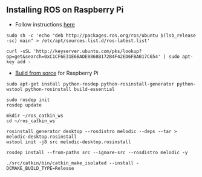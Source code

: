 ## Installing ROS on Raspberry Pi

* Follow instructions [here](http://wiki.ros.org/melodic/Installation/Ubuntu)
```
sudo sh -c 'echo "deb http://packages.ros.org/ros/ubuntu $(lsb_release -sc) main" > /etc/apt/sources.list.d/ros-latest.list'

curl -sSL 'http://keyserver.ubuntu.com/pks/lookup?op=get&search=0xC1CF6E31E6BADE8868B172B4F42ED6FBAB17C654' | sudo apt-key add -
```

* [Build from sorce](http://wiki.ros.org/melodic/Installation/Source) for Raspberry Pi

```
sudo apt-get install python-rosdep python-rosinstall-generator python-wstool python-rosinstall build-essential

sudo rosdep init
rosdep update

mkdir ~/ros_catkin_ws
cd ~/ros_catkin_ws
```

```
rosinstall_generator desktop --rosdistro melodic --deps --tar > melodic-desktop.rosinstall
wstool init -j8 src melodic-desktop.rosinstall
```

```
rosdep install --from-paths src --ignore-src --rosdistro melodic -y
```

```
./src/catkin/bin/catkin_make_isolated --install -DCMAKE_BUILD_TYPE=Release
```
